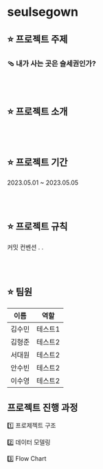# seulsegown

## ⭐️ 프로젝트 주제
### 🩴 내가 사는 곳은 슬세권인가?


<br></br>
## ⭐️ 프로젝트 소개


<br></br>
## ⭐️ 프로젝트 기간
2023.05.01 ~ 2023.05.05

<br></br>
## ⭐️ 프로젝트 규칙
커밋 컨벤션
.
.


<br></br>
## ⭐️ 팀원
|이름|역할|
|:---:|:---:|
|김수민|테스트1|
|김형준|테스트2|
|서대원|테스트2|
|안수빈|테스트2|
|이수영|테스트2|


## 프로젝트 진행 과정
1️⃣ 프로제젝트 구조


2️⃣ 데이터 모델링


3️⃣ Flow Chart
